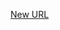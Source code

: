 



[New URL](../file-___home_harshil_Desktop_open-source_palisadoes_talawa_lib_views_after_auth_screens_add_post_page/)


